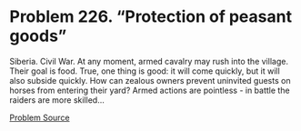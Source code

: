 # Problem 226. “Protection of peasant goods”

Siberia. Civil War. At any moment, armed cavalry may rush into the village. Their goal is food. True, one thing is good: it will come quickly, but it will also subside quickly. How can zealous owners prevent uninvited guests on horses from entering their yard? Armed actions are pointless - in battle the raiders are more skilled...

[Problem Source](https://www.trizland.ru/tasks/1543/)